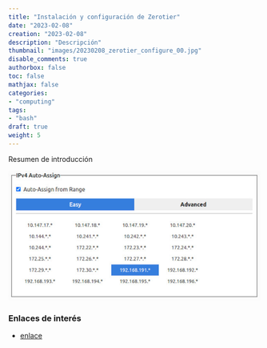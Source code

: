 ```yaml
---
title: "Instalación y configuración de Zerotier"
date: "2023-02-08"
creation: "2023-02-08"
description: "Descripción"
thumbnail: "images/20230208_zerotier_configure_00.jpg"
disable_comments: true
authorbox: false
toc: false
mathjax: false
categories:
- "computing"
tags:
- "bash"
draft: true
weight: 5
---
```

Resumen de introducción
<!--more-->


![image-01]

### Enlaces de interés
- [enlace](www.sherblog.pro)

[StackOverflow - Check Host]: https://stackoverflow.com/questions/18123211/checking-host-availability-by-using-ping-in-bash-scripts
[StackOverflow - Extract IP]: https://stackoverflow.com/questions/21336126/linux-bash-script-to-extract-ip-address
[TechOverflow - Zerotier error port 9993]: https://techoverflow.net/2022/09/27/how-i-fixed-zerotier-one-fatal-error-cannot-bind-to-local-control-interface-port-9993/
[TechOverflow - Join Zerotier Network]: https://techoverflow.net/2022/08/19/how-to-join-network-using-zerotier-cli-on-linux/
[Zerotier - Install on Linux]: https://www.zerotier.com/download/#downloadLinux
[Zerotier - Install on Synology]: https://docs.zerotier.com/devices/synology/#create-a-persistent-tun

[image-01]: /images/20230208_zerotier_configure_01.jpg



